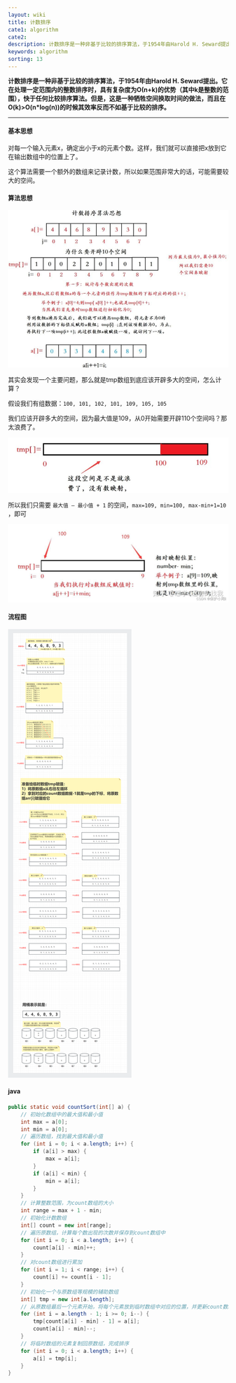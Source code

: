 ```yaml
---
layout: wiki
title: 计数排序
cate1: algorithm
cate2: 
description: 计数排序是一种非基于比较的排序算法，于1954年由Harold H. Seward提出。它在处理一定范围内的整数排序时，具有复杂度为Ο(n+k)的优势（其中k是整数的范围），快于任何比较排序算法。但是，这是一种牺牲空间换取时间的做法，而且在O(k)>O(n*log(n))的时候其效率反而不如基于比较的排序。
keywords: algorithm
sorting: 13
---
```




**计数排序是一种非基于比较的排序算法，于1954年由Harold H. Seward提出。它在处理一定范围内的整数排序时，具有复杂度为Ο(n+k)的优势（其中k是整数的范围），快于任何比较排序算法。但是，这是一种牺牲空间换取时间的做法，而且在O(k)>O(n*log(n))的时候其效率反而不如基于比较的排序。**

------



#### 基本思想

对每一个输入元素x，确定出小于x的元素个数。这样，我们就可以直接把x放到它在输出数组中的位置上了。

这个算法需要一个额外的数组来记录计数，所以如果范围非常大的话，可能需要较大的空间。



#### 算法思想

<img src="/images/wiki/algorithm/algorithm-count-sort_step1.jpg" />

其实会发现一个主要问题，那么就是tmp数组到底应该开辟多大的空间，怎么计算？

假设我们有组数据：`100, 101, 102, 101, 109, 105, 105`

我们应该开辟多大的空间，因为最大值是109，从0开始需要开辟110个空间吗？那太浪费了。

<img src="/images/wiki/algorithm/algorithm-count-sort_step2.jpg" />

所以我们只需要 `最大值 — 最小值 + 1` 的空间，`max=109, min=100, max-min+1=10` ，即可

<img src="/images/wiki/algorithm/algorithm-count-sort_step3.jpg" />



#### 流程图

<img src="/images/wiki/algorithm/algorithm-count-sort_step4.png" />



#### java


```java
public static void countSort(int[] a) {
    // 初始化数组中的最大值和最小值
    int max = a[0];
    int min = a[0];
    // 遍历数组，找到最大值和最小值
    for (int i = 0; i < a.length; i++) {
        if (a[i] > max) {
            max = a[i];
        }
        if (a[i] < min) {
            min = a[i];
        }
    }
    // 计算整数范围，为count数组的大小
    int range = max + 1 - min;
    // 初始化计数数组
    int[] count = new int[range];
    // 遍历原数组，计算每个数出现的次数并保存到count数组中
    for (int i = 0; i < a.length; i++) {
        count[a[i] - min]++;
    }
    // 对count数组进行累加
    for (int i = 1; i < range; i++) {
        count[i] += count[i - 1];
    }
    // 初始化一个与原数组等规模的辅助数组
    int[] tmp = new int[a.length];
    // 从原数组最后一个元素开始，将每个元素放到临时数组中对应的位置，并更新count数组
    for (int i = a.length - 1; i >= 0; i--) {
        tmp[count[a[i] - min] - 1] = a[i];
        count[a[i] - min]--;
    }
    // 将临时数组的元素复制回原数组，完成排序
    for (int i = 0; i < a.length; i++) {
        a[i] = tmp[i];
    }
}
```

